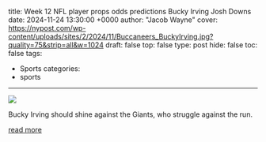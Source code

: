 title: Week 12 NFL player props odds predictions Bucky Irving Josh Downs
date: 2024-11-24 13:30:00 +0000
author: "Jacob Wayne"
cover: https://nypost.com/wp-content/uploads/sites/2/2024/11/Buccaneers_BuckyIrving.jpg?quality=75&strip=all&w=1024
draft: false
top: false
type: post
hide: false
toc: false
tags:
  - Sports
categories:
  - sports
---

![](https://nypost.com/wp-content/uploads/sites/2/2024/11/Buccaneers_BuckyIrving.jpg?quality=75&strip=all&w=1024)

Bucky Irving should shine against the Giants, who struggle against the run.

[read more](https://nypost.com/2024/11/24/betting/week-12-nfl-player-props-odds-predictions-bucky-irving-josh-downs/)
